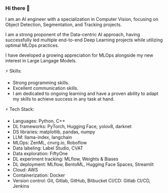 ### Hi there 👋

<!--
**iraadit/iraadit** is a ✨ _special_ ✨ repository because its `README.md` (this file) appears on your GitHub profile.

Here are some ideas to get you started:

- 🔭 I’m currently working on ...
- 🌱 I’m currently learning ...
- 👯 I’m looking to collaborate on ...
- 🤔 I’m looking for help with ...
- 💬 Ask me about ...
- 📫 How to reach me: ...
- 😄 Pronouns: ...
- ⚡ Fun fact: ...
-->

I am an AI engineer with a specialization in Computer Vision, focusing on Object Detection, Segmentation, and Tracking projects. 

I am a strong proponent of the Data-centric AI approach, having successfully led multiple end-to-end Deep Learning projects while utilizing optimal MLOps practices.

I have developed a growing appreciation for MLOps alongside my new interest in Large Langage Models.

⚡ Skills:

* Strong programming skills.
* Excellent communication skills.
* I am dedicated to ongoing learning and have a proven ability to adapt my skills to achieve success in any task at hand.

⚡ Tech Stack:

* Languages: Python, C++
* DL frameworks: PyTorch, Hugging Face, yolov8, darknet
* DS libraries: matplotlib, pandas, numpy
* LLM: llama-index, langchain
* MLOps: ZenML, cnvrg.io, Roboflow
* Data labeling: Label Studio, CVAT
* Data exploration: FiftyOne
* DL experiment tracking: MLflow, Weights & Biases
* DL deployment: MLflow, BentoML, Hugging Face Spaces, Streamlit
* Cloud: AWS
* Containerization: Docker
* Version control: Git, Gitlab, GitHub, Bitbucket
CI/CD: Gitlab CI/CD, Jenkins
